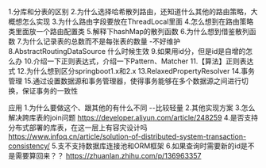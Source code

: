 1.分库和分表的区别
2.为什么选择哈希散列路由，还知道什么其他的路由策略，大概想怎么实现
3.为什么路由字段要放在ThreadLocal里面
4.怎么想到在路由策略类里面放一个路由配置类
5.解释下hashMap的散列函数
6.为什么想到借鉴散列函数
7.为什么记录表的总数而不是每张表的数量 -不好维护
8.AbstractRoutingDataSource  什么时候生效
9.如果用id分，但是id是自增的怎么办
10.介绍一下正则表达式，介绍一下Pattern、Matcher
11.【算法】正则表达式
12.为什么想到区分springboot1.x和2.x
13.RelaxedPropertyResolver
14.事务管理
15.通过设置数据源和事务管理器，使得事务能够在多个数据源之间进行切换，保证事务的一致性 

应用
1.为什么要做这个、跟其他的有什么不同  --比较轻量
2.其他实现方案
3.怎么解决跨库表的join问题
https://developer.aliyun.com/article/248259
4.是否支持分布式部署的库表，在这一层上有容灾设计吗
https://www.infoq.cn/article/solution-of-distributed-system-transaction-consistency/
5.支不支持数据库连接池和ORM框架
6.如果查询时需要新的id是不是需要算回来？？
https://zhuanlan.zhihu.com/p/136963357
